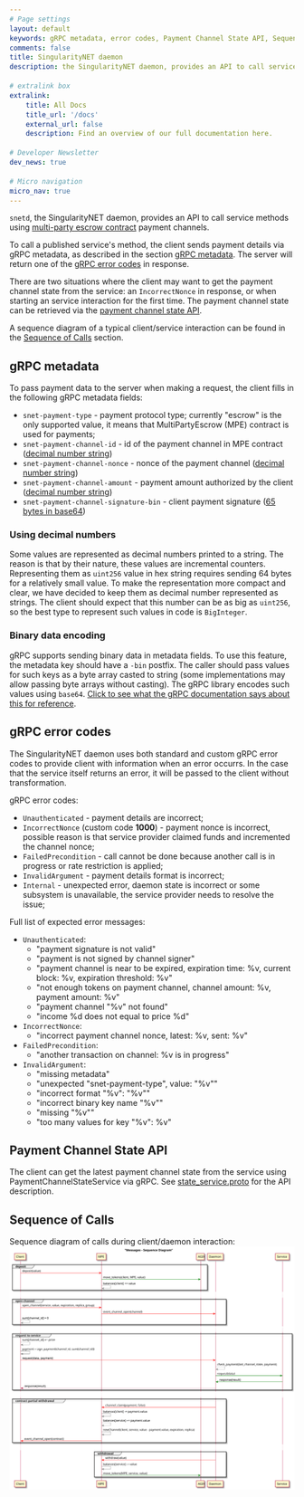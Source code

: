 ```yaml
---
# Page settings
layout: default
keywords: gRPC metadata, error codes, Payment Channel State API, Sequence of Calls
comments: false
title: SingularityNET daemon
description: the SingularityNET daemon, provides an API to call service methods using multi-party escrow contract payment channels

# extralink box
extralink:
    title: All Docs
    title_url: '/docs'
    external_url: false
    description: Find an overview of our full documentation here.

# Developer Newsletter
dev_news: true

# Micro navigation
micro_nav: true
---
```


`snetd`, the SingularityNET daemon, provides an API to call service methods using [multi-party escrow contract](/docs/ai-consumers/mpe) payment channels.

To call a published service's method, the client sends payment details via gRPC metadata, as described in the section [gRPC metadata](#grpc-metadata). The server will return one of the [gRPC error codes](#grpc-error-codes) in response.

There are two situations where the client may want to get the payment channel state from the service: an `IncorrectNonce` in response, or when starting an service interaction for the first time. The payment channel state can be retrieved via the [payment channel state API](#payment-channel-state-api).

A sequence diagram of a typical client/service interaction can be found in the [Sequence of Calls](#sequence-of-calls) section.

## gRPC metadata

To pass payment data to the server when making a request, the client fills in the following gRPC metadata fields:

-   `snet-payment-type` - payment protocol type; currently "escrow" is the only supported value, it means that MultiPartyEscrow (MPE) contract is used for payments;
-   `snet-payment-channel-id` - id of the payment channel in MPE contract ([decimal number string](#using-decimal-numbers))
-   `snet-payment-channel-nonce` - nonce of the payment channel ([decimal number string](#using-decimal-numbers))
-   `snet-payment-channel-amount` - payment amount authorized by the client ([decimal number string](#using-decimal-numbers))
-   `snet-payment-channel-signature-bin` - client payment signature ([65 bytes in base64](#binary-data-encoding))

### Using decimal numbers

Some values are represented as decimal numbers printed to a string. The reason is that by their nature, these values are incremental counters. Representing them as `uint256` value in hex string requires sending 64 bytes for a relatively small value. To make the representation more compact and clear, we have decided to keep them as decimal number represented as strings. The client should expect that this number can be as big as `uint256`, so the best type to represent such values in code is `BigInteger`.

### Binary data encoding

gRPC supports sending binary data in metadata fields. To use this feature, the metadata key should have a `-bin` postfix. The caller should pass values for such keys as a byte array casted to string (some implementations may allow passing byte arrays without casting). The gRPC library encodes such values using `base64`. [Click to see what the gRPC documentation says about this for reference](https://github.com/grpc/grpc-go/blob/master/Documentation/grpc-metadata.md#storing-binary-data-in-metadata).

## gRPC error codes

The SingularityNET daemon uses both standard and custom gRPC error codes to provide client with information when an error occurrs. In the case that the service itself returns an error, it will be passed to the client without transformation.

gRPC error codes:

-   `Unauthenticated` - payment details are incorrect;
-   `IncorrectNonce` (custom code **1000**) - payment nonce is incorrect, possible
    reason is that service provider claimed funds and incremented the channel nonce;
-   `FailedPrecondition` - call cannot be done because another call is in progress
    or rate restriction is applied;
-   `InvalidArgument` - payment details format is incorrect;
-   `Internal` - unexpected error, daemon state is incorrect or some subsystem is
    unavailable, the service provider needs to resolve the issue;

Full list of expected error messages:

-   `Unauthenticated`:
    -   "payment signature is not valid"
    -   "payment is not signed by channel signer"
    -   "payment channel is near to be expired, expiration time: %v, current block: %v, expiration threshold: %v"
    -   "not enough tokens on payment channel, channel amount: %v, payment amount: %v"
    -   "payment channel \"%v\" not found"
    -   "income %d does not equal to price %d"
-   `IncorrectNonce`:
    -   "incorrect payment channel nonce, latest: %v, sent: %v"
-   `FailedPrecondition`:
    -   "another transaction on channel: %v is in progress"
-   `InvalidArgument`:
    -   "missing metadata"
    -   "unexpected \"snet-payment-type\", value: \"%v\""
    -   "incorrect format \"%v\": \"%v\""
    -   "incorrect binary key name \"%v\""
    -   "missing \"%v\""
    -   "too many values for key \"%v\": %v"

## Payment Channel State API

The client can get the latest payment channel state from the service using PaymentChannelStateService via gRPC. See [state_service.proto](https://github.com/singnet/snet-daemon/blob/master/escrow/state_service.proto) for the API description.

## Sequence of Calls

Sequence diagram of calls during client/daemon interaction:
[![Client/daemon interaction sequence diagram](/assets/img/mpe/clientDaemonInteractionSequenceDiagram.svg 'Client/daemon interaction sequence diagram')](/assets/img/mpe/clientDaemonInteractionSequenceDiagram.svg)
